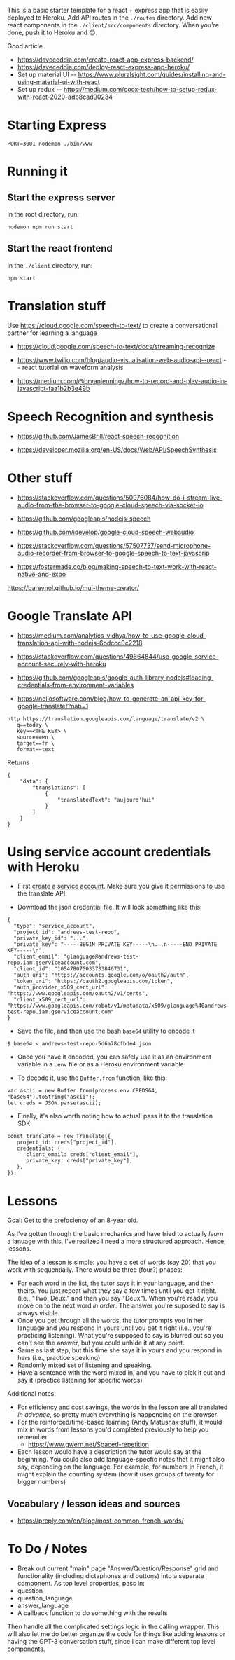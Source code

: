 This is a basic starter template for a react + express app that is easily deployed to Heroku. Add API routes in the `./routes` directory. Add new react components in the `./client/src/components` directory. When you're done, push it to Heroku and 😍.

Good article

- https://daveceddia.com/create-react-app-express-backend/
- https://daveceddia.com/deploy-react-express-app-heroku/
- Set up material UI -- https://www.pluralsight.com/guides/installing-and-using-material-ui-with-react
- Set up redux -- https://medium.com/coox-tech/how-to-setup-redux-with-react-2020-adb8cad90234

# Starting Express

`PORT=3001 nodemon ./bin/www`

# Running it

## Start the express server

In the root directory, run:

```
nodemon npm run start
```

## Start the react frontend

In the `./client` directory, run:

```
npm start
```

# Translation stuff

Use https://cloud.google.com/speech-to-text/ to create a conversational partner for learning a language

- https://cloud.google.com/speech-to-text/docs/streaming-recognize

- https://www.twilio.com/blog/audio-visualisation-web-audio-api--react -- react tutorial on waveform analysis

- https://medium.com/@bryanjenningz/how-to-record-and-play-audio-in-javascript-faa1b2b3e49b

# Speech Recognition and synthesis

- https://github.com/JamesBrill/react-speech-recognition

- https://developer.mozilla.org/en-US/docs/Web/API/SpeechSynthesis

# Other stuff

- https://stackoverflow.com/questions/50976084/how-do-i-stream-live-audio-from-the-browser-to-google-cloud-speech-via-socket-io

- https://github.com/googleapis/nodejs-speech

- https://github.com/idevelop/google-cloud-speech-webaudio

- https://stackoverflow.com/questions/57507737/send-microphone-audio-recorder-from-browser-to-google-speech-to-text-javascrip

- https://fostermade.co/blog/making-speech-to-text-work-with-react-native-and-expo

https://bareynol.github.io/mui-theme-creator/

# Google Translate API

- https://medium.com/analytics-vidhya/how-to-use-google-cloud-translation-api-with-nodejs-6bdccc0c2218

- https://stackoverflow.com/questions/49664844/use-google-service-account-securely-with-heroku

- https://github.com/googleapis/google-auth-library-nodejs#loading-credentials-from-environment-variables

- https://neliosoftware.com/blog/how-to-generate-an-api-key-for-google-translate/?nab=1

```
http https://translation.googleapis.com/language/translate/v2 \
   q==today \
   key==<THE KEY> \
   source==en \
   target==fr \
   format==text
```

Returns

```
{
    "data": {
        "translations": [
            {
                "translatedText": "aujourd'hui"
            }
        ]
    }
}
```

# Using service account credentials with Heroku

- First [create a service account](https://www.labnol.org/code/20365-create-google-service-accounts). Make sure you give it permissions to use the translate API.

- Download the json credential file. It will look something like this:

```
{
  "type": "service_account",
  "project_id": "andrews-test-repo",
  "private_key_id": "...",
  "private_key": "-----BEGIN PRIVATE KEY-----\n...n-----END PRIVATE KEY-----\n",
  "client_email": "glanguage@andrews-test-repo.iam.gserviceaccount.com",
  "client_id": "105478075033733846731",
  "auth_uri": "https://accounts.google.com/o/oauth2/auth",
  "token_uri": "https://oauth2.googleapis.com/token",
  "auth_provider_x509_cert_url": "https://www.googleapis.com/oauth2/v1/certs",
  "client_x509_cert_url": "https://www.googleapis.com/robot/v1/metadata/x509/glanguage%40andrews-test-repo.iam.gserviceaccount.com"
}
```

- Save the file, and then use the bash `base64` utility to encode it

```
$ base64 < andrews-test-repo-5d6a78cfbde4.json
```

- Once you have it encoded, you can safely use it as an environment variable in a `.env` file or as a Heroku environment variable

- To decode it, use the `Buffer.from` function, like this:

```
var ascii = new Buffer.from(process.env.CREDS64, "base64").toString("ascii");
let creds = JSON.parse(ascii);
```

- Finally, it's also worth noting how to actuall pass it to the translation SDK:

```
const translate = new Translate({
   project_id: creds["project_id"],
   credentials: {
      client_email: creds["client_email"],
      private_key: creds["private_key"],
   },
});
```

# Lessons

Goal: Get to the prefociency of an 8-year old.

As I've gotten through the basic mechanics and have tried to actually _learn_ a lanuage with this, I've realized I need a more structured approach. Hence, lessons.

The idea of a lesson is simple: you have a set of words (say 20) that you work with sequentially. There would be three (four?) phases:

- For each word in the list, the tutor says it in your language, and then theirs. You just repeat what they say a few times until you get it right. (i.e., "Two. Deux." and then you say "Deux"). When you're ready, you move on to the next word _in order_. The answer you're suposed to say is always visible.
- Once you get through all the words, the tutor prompts you in her language and you respond in yours until you get it right (i.e., you're practicing listening). What you're supposed to say is blurred out so you can't see the answer, but you could unhide it at any point.
- Same as last step, but this time she says it in yours and you respond in hers (i.e., practice speaking)
- Randomly mixed set of listening and speaking.
- Have a sentence with the word mixed in, and you have to pick it out and say it (practice listening for specific words)

Additional notes:

- For efficiency and cost savings, the words in the lesson are all translated _in advance_, so pretty much everything is happeneing on the browser
- For the reinforced/time-based learning (Andy Matushak stuff), it would mix in words from lessons you'd completed previously to help you remember.
  - https://www.gwern.net/Spaced-repetition
- Each lesson would have a description the tutor would say at the beginning. You could also add language-specfic notes that it might also say, depending on the language. For example, for numbers in French, it might explain the counting system (how it uses groups of twenty for bigger numbers)

## Vocabulary / lesson ideas and sources

- https://preply.com/en/blog/most-common-french-words/

# To Do / Notes

- Break out current "main" page "Answer/Question/Response" grid and functionality (including dictaphones and buttons) into a separate component. As top level properties, pass in:
- question
- question_language
- answer_language
- A callback function to do something with the results

Then handle all the complicated settings logic in the calling wrapper. This will also let me do better organize the code for things like adding lessons or having the GPT-3 conversation stuff, since I can make different top level components.
